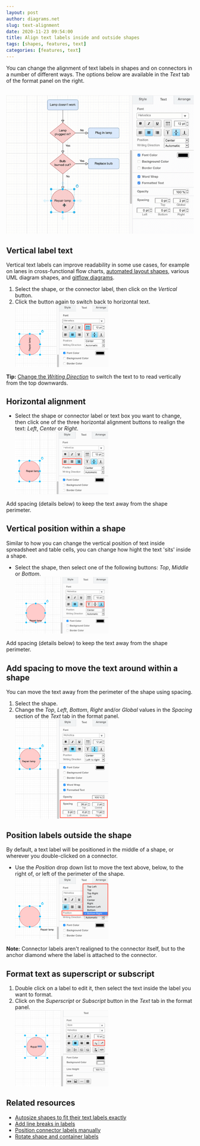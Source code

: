 ```yaml
---
layout: post
author: diagrams.net
slug: text-alignment
date: 2020-11-23 09:54:00
title: Align text labels inside and outside shapes
tags: [shapes, features, text]
categories: [features, text]
---
```


You can change the alignment of text labels in shapes and on connectors in a number of different ways. The options below are available in the _Text_ tab of the format panel on the right.

<br /><img src="/assets/img/blog/text-alignment.gif" style="max-width:100%;height:auto;" alt="Change the text alignment of shape and connector labels in diagrams.net">

## Vertical label text

Vertical text labels can improve readability in some use cases, for example on lanes in cross-functional flow charts, [automated layout shapes](https://www.diagrams.net/blog/automated-layout-shapes), various UML diagram shapes, and [gitflow diagrams](/blog/gitflow-diagram.html).

1. Select the shape, or the connector label, then click on the _Vertical_ button.
2. Click the button again to switch back to horizontal text.
<br /><img src="/assets/img/blog/text-vertical.png" style="width=100%;max-width:250px;height:auto;" alt="Turn a text label to read vertically from the bottom up">

**Tip:** [Change the _Writing Direction_](/doc/faq/writing-direction-change.html) to switch the text to to read vertically from the top downwards.

## Horizontal alignment

* Select the shape or connector label or text box you want to change, then click one of the three horizontal alignment buttons to realign the text: _Left_, _Center_ or _Right_.
<br /><img src="/assets/img/blog/text-horizontal-align.png" style="width=100%;max-width:250px;height:auto;" alt="Change the text alignment of labels to left, right or centred">

Add spacing (details below) to keep the text away from the shape perimeter.

## Vertical position within a shape

Similar to how you can change the vertical position of text inside spreadsheet and table cells, you can change how hight the text 'sits' inside a shape.

* Select the shape, then select one of the following buttons: _Top_, _Middle_ or _Bottom_.
<br /><img src="/assets/img/blog/text-vertical-align.png" style="width=100%;max-width:250px;height:auto;" alt="Change where the text label sits vertically within a shape">

Add spacing (details below) to keep the text away from the shape perimeter.

## Add spacing to move the text around within a shape

You can move the text away from the perimeter of the shape using spacing.

1. Select the shape.
2. Change the _Top_, _Left_, _Bottom_, _Right_ and/or _Global_ values in the _Spacing_ section of the _Text_ tab in the format panel.
<br /><img src="/assets/img/blog/text-spacing.png" style="width=100%;max-width:250px;height:auto;" alt="Add spacing to ensure text labels stay that distance away from the shape perimeter">

## Position labels outside the shape

By default, a text label will be positioned in the middle of a shape, or wherever you double-clicked on a connector.

* Use the _Position_ drop down list to move the text above, below, to the right of, or left of the perimeter of the shape.
<br /><img src="/assets/img/blog/text-position.png" style="width=100%;max-width:250px;height:auto;" alt="Select another position around the outside perimeter of a shape for its text label">

**Note:** Connector labels aren't realigned to the connector itself, but to the anchor diamond where the label is attached to the connector.

## Format text as superscript or subscript

1. Double click on a label to edit it, then select the text inside the label you want to format.
2. Click on the _Superscript_ or _Subscript_ button in the _Text_ tab in the format panel.
<br /><img src="/assets/img/blog/text-superscript.png" style="width=100%;max-width:250px;height:auto;" alt="Format part of a label as superscript or subscript">

## Related resources

* [Autosize shapes to fit their text labels exactly](/doc/faq/autosize.html)
* [Add line breaks in labels](/doc/faq/line-breaks.html)
* [Position connector labels manually](/doc/faq/position-labels.html)
* [Rotate shape and container labels](/blog/rotate-shapes.html)
